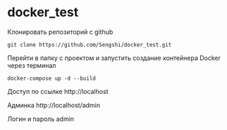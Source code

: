 # docker_test

Клонировать репозиторий с github 

```
git clone https://github.com/Sengshi/docker_test.git
```

Перейти в папку с проектом и запустить создание контейнера Docker через терминал

```
docker-compose up -d --build
```

Доступ по ссылке http://localhost

Админка http://localhost/admin


Логин и пароль admin
